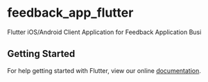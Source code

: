 # feedback_app_flutter

Flutter iOS&#x2F;Android Client Application for Feedback Application Busi

## Getting Started

For help getting started with Flutter, view our online
[documentation](https://flutter.io/).

